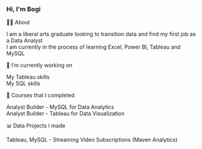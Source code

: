 ### Hi, I'm Bogi

👩‍🎓 About

I am a liberal arts graduate looking to transition data and find my first job as a Data Analyst<br/>
I am currently in the process of learning Excel, Power BI, Tableau and MySQL<br/>

🔭 I’m currently working on

My Tableau skills<br/>
My SQL skills<br/>

📖 Courses that I completed

Analyst Builder - MySQL for Data Analytics<br/>
Analyst Builder - Tableau for Data Visualization<br/>

📊 Data Projects I made

Tableau, MySQL - Streaming Video Subscriptions (Maven Analytics)<br/>


<!--
**bogitoth5/bogitoth5** is a ✨ _special_ ✨ repository because its `README.md` (this file) appears on your GitHub profile.

Here are some ideas to get you started:

- 🔭 I’m currently working on ...
- 🌱 I’m currently learning ...
- 👯 I’m looking to collaborate on ...
- 🤔 I’m looking for help with ...
- 💬 Ask me about ...
- 📫 How to reach me: ...
- 😄 Pronouns: ...
- ⚡ Fun fact: ...
-->
